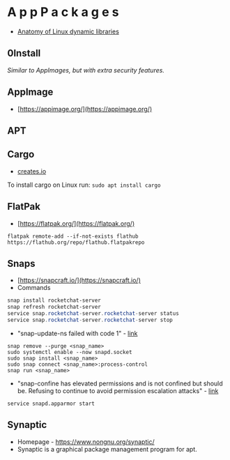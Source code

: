 # A p p P a c k a g e s

- [Anatomy of Linux dynamic libraries](https://developer.ibm.com/tutorials/l-dynamic-libraries/)

## 0Install
_Similar to AppImages, but with extra security features._

## AppImage
- [https://appimage.org/](https://appimage.org/)

## APT

## Cargo
- [creates.io](https://crates.io/)

To install cargo on Linux run: `sudo apt install cargo`

## FlatPak
- [https://flatpak.org/](https://flatpak.org/)
````
flatpak remote-add --if-not-exists flathub https://flathub.org/repo/flathub.flatpakrepo
````

## Snaps
- [https://snapcraft.io/](https://snapcraft.io/)
- Commands
````powershell
snap install rocketchat-server
snap refresh rocketchat-server
service snap.rocketchat-server.rocketchat-server status
service snap.rocketchat-server.rocketchat-server stop
````
- "snap-update-ns failed with code 1" - [link](https://github.com/wekan/wekan-snap/issues/121)
````
snap remove --purge <snap_name>
sudo systemctl enable --now snapd.socket
sudo snap install <snap_name>
sudo snap connect <snap_name>:process-control
snap run <snap_name>
````
- "snap-confine has elevated permissions and is not confined but should be. Refusing to continue to avoid permission escalation attacks" - [link](https://stackoverflow.com/questions/70053614/snap-confine-has-elevated-permissions-and-is-not-confined-but-should-be-refusin)
````
service snapd.apparmor start 
````
## Synaptic
- Homepage - https://www.nongnu.org/synaptic/
- Synaptic is a graphical package management program for apt.
